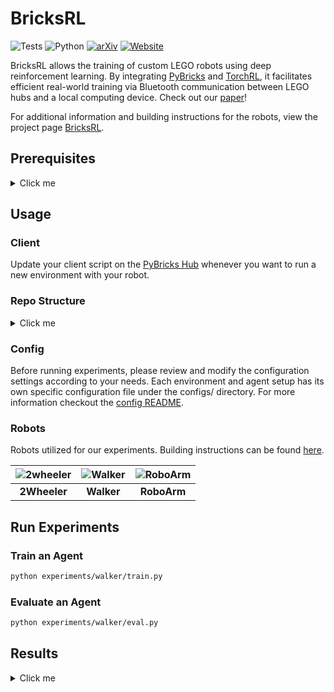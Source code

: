 # BricksRL

![Tests](https://github.com/your-org/your-repo/actions/workflows/tests.yml/badge.svg)
![Python](https://img.shields.io/badge/python-3.8%20%7C%203.9-blue)
[![arXiv](https://img.shields.io/badge/arXiv-2406.17490-b31b1b.svg)](https://arxiv.org/abs/2406.17490)
[![Website](https://img.shields.io/badge/Website-Visit%20Now-blue)](https://bricksrl.github.io/ProjectPage/)


BricksRL allows the training of custom LEGO robots using deep reinforcement learning. By integrating [PyBricks](https://pybricks.com/) and [TorchRL](https://pytorch.org/rl/stable/index.html), it facilitates efficient real-world training via Bluetooth communication between LEGO hubs and a local computing device. Check out our [paper](https://arxiv.org/abs/2406.17490)!

For additional information and building instructions for the robots, view the project page [BricksRL](https://bricksrl.github.io/ProjectPage/).




## Prerequisites
<details>
  <summary>Click me</summary>

### Enable web Bluetooth on chrome

 1. Go to "chrome://flags/" 
 2. enable "Experimental Web Platform features"
 3. restart chrome
 4. Use beta.pybricks.com to edit and upload the client scripts for each environment

### Environment Setup

1. **Create a Conda environment:**
   ```bash
   conda create --name bricksrl python=3.8
    ```
2. **Activate the environment:**
   ```bash
   conda activate bricksrl
    ```
3. **Install PyTorch:**
   ```bash
   pip3 install torch torchvision torchaudio --index-url https://download.pytorch.org/whl/cu118

    ```
4. **Install additional packages:**
   ```bash
   pip install -r requirements.txt
    ```
</details>

## Usage
### Client 
Update your client script on the [PyBricks Hub](https://beta.pybricks.com/) whenever you want to run a new environment with your robot.

### Repo Structure
<details>
  <summary>Click me</summary>

```
project_root/
│
├── configs/                    # Centralized configuration directory
│   ├── config.yaml             # Base config
│   ├── env/                    # Environment and task specific configs
|   |   ├── runaway-v0.yaml
|   |   ├── spinning_v0.yaml
|   |   ├── walker-v0.yaml
|   |   ├── walker_sim-v0.yaml
|   |   ├── roboarm-v0.yaml
|   |   ├── roboarm_sim-v0.yaml
|   |   └── roboarm_mixed-v0.yaml  
│   └── agent/                   # Agent specific configs
|       ├── sac.yaml
|       ├── td3.yaml
|       └── droq.yaml
│   
├── experiments/                # Experiments directory
│   ├── 2wheeler/               # 2wheeler robot specific experiments
|   |   ├── train.py
|   |   └── eval.py  
│   ├── walker/                 # Walker robot specific experiments
|   |   ├── train.py
|   |   └── eval.py  
│   └── roboarm/                # Roboarm specific experiments
|       ├── train.py
|       └── eval.py  
│
├── environments/               # Environments directory
│   ├── __init__.py
│   ├── base/                   # Base environment class
|   |   ├── base_env.py
|   |   └── PybricksHubClass.py # For Async-Communication with the robot
│   ├── runaway_v0.py           # Environment for the 2wheeler robot
|   |   ├── client.py
|   |   └── Env.py  
│   ├── walker_v0.py            # Environment for the walker
|   |   ├── client.py
|   |   └── Env.py
│   └── ...
│
├── src/                     # Source code for common utilities, robot models, etc.
│   ├── __init__.py
│   ├── utils/
│   ├── agents/
|   |   ├── sac.py
|   |   └── td3.py
│   └── networks/
|       └── ...
│
└── tests/                   # Unit tests and integration tests
    ├── ...

```
</details>

### Config
Before running experiments, please review and modify the configuration settings according to your needs. Each environment and agent setup has its own specific configuration file under the configs/ directory. For more information checkout the [config README](conf/README.md).


### Robots

Robots utilized for our experiments. Building instructions can be found [here](https://sites.google.com/view/bricksrl/building-instructions).

| ![2wheeler](https://drive.google.com/uc?export=view&id=1IxqQ1VZchPZMNXyZnTULuNy53-LMYT6W) | ![Walker](https://drive.google.com/uc?export=view&id=1ImR0f1UNjC4sUHXWWg_D06eukrh-doW9) | ![RoboArm](https://drive.google.com/uc?export=view&id=1IYCJrl5rZBvOb6xKwbSUZqYrVwKjCpJH) | 
|:--:|:--:|:--:|  
| **2Wheeler** |  **Walker** | **RoboArm** |


## Run Experiments
### Train an Agent

   ```bash
   python experiments/walker/train.py
   ```

### Evaluate an Agent
   ```bash
   python experiments/walker/eval.py
   ```

## Results
<details>
  <summary>Click me</summary>

Evaluation videos of the trained agents can be found [here](https://sites.google.com/view/bricksrl/main).

### 2Wheeler Results:

<img src="https://drive.google.com/uc?export=view&id=1U2s_zKFJyHdb1EnetHSpmB7DHs9Tz-vG" width="500" height="300" alt="2Wheeler Results">

### Walker Results:

<img src="https://drive.google.com/uc?export=view&id=19ygYa7gBj8WBzn4ZwXc6007hyBDqTwJ6" width="500" height="300" alt="Walker Results">

### RoboArm Results:

<img src="https://drive.google.com/uc?export=view&id=1Qow1VICXMv25gMSP4Kt-fW37Kxl6rOWi" width="500" height="300" alt="RoboArm Results">

<img src="https://drive.google.com/uc?export=view&id=1d58vv2JNNP1U1x_oh8uz93wH8WKj3F4k" width="500" height="300" alt="RoboArm Mixed Results">

</details>




